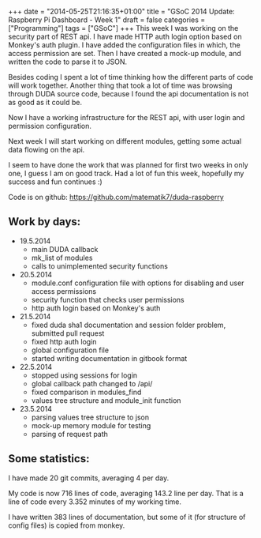 +++
date = "2014-05-25T21:16:35+01:00"
title = "GSoC 2014 Update: Raspberry Pi Dashboard - Week 1"
draft = false
categories = ["Programming"]
tags = ["GSoC"]
+++
This week I was working on the security part of REST api. I have made HTTP auth login option based on Monkey's auth plugin. I have added the configuration files in which, the access permission are set. Then I have created a mock-up module, and written the code to parse it to JSON.

Besides coding I spent a lot of time thinking how the different parts of code will work together. Another thing that took a lot of time was browsing through DUDA source code, because I found the api documentation is not as good as it could be.

Now I have a working infrastructure for the REST api, with user login and permission configuration.

Next week I will start working on different modules, getting some actual data flowing on the api.

I seem to have done the work that was planned for first two weeks in only one, I guess I am on good track. Had a lot of fun this week, hopefully my success and fun continues :)

Code is on github: https://github.com/matematik7/duda-raspberry

## Work by days:
- 19.5.2014
	- main DUDA callback
	- mk_list of modules
	- calls to unimplemented security functions
- 20.5.2014
	- module.conf configuration file with options for disabling and user access permissions
	- security function that checks user permissions
	- http auth login based on Monkey's auth
- 21.5.2014
	- fixed duda sha1 documentation and session folder problem, submitted pull request
	- fixed http auth login
	- global configuration file
	- started writing documentation in gitbook format
- 22.5.2014
	- stopped using sessions for login
	- global callback path changed to /api/
	- fixed comparison in modules_find
	- values tree structure and module_init function
- 23.5.2014
	- parsing values tree structure to json
	- mock-up memory module for testing
	- parsing of request path

## Some statistics:
I have made 20 git commits, averaging 4 per day.

My code is now 716 lines of code, averaging 143.2 line per day. That is a line of code every 3.352 minutes of my working time.

I have written 383 lines of documentation, but some of it (for structure of config files) is copied from monkey.


